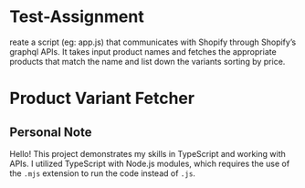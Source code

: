 # Test-Assignment
 reate a script (eg: app.js) that communicates with Shopify through Shopify’s graphql APIs. It takes input product names and fetches the appropriate products that match the name and list down the variants sorting by price.


# Product Variant Fetcher

## Personal Note

Hello! This project demonstrates my skills in TypeScript and working with APIs. I utilized TypeScript with Node.js modules, which requires the use of the `.mjs` extension to run the code instead of `.js`. 

